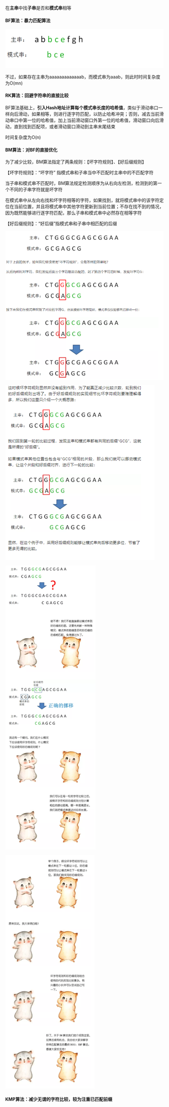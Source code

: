 在**主串**中找**子串**是否和**模式串**相等

#### BF算法：暴力匹配算法

![1584798936191](.\image\1584798936191.png)

不过，如果存在主串为aaaaaaaaaaaaab，而模式串为aaab，则此时时间复杂度为O(mn)

#### RK算法：回避字符串的直接比较

BF算法基础上，**引入Hash地址计算每个模式串长度的哈希值**，类似于滑动串口一样向后滑动，如果相等，则进行逐字符匹配，以防止哈希冲突；否则，减去当前滑动串口中第一位的哈希值，加上当前滑动窗口外第一位的哈希值，滑动窗口向后滑动，直到找到匹配项，或者滑动窗口滑动到主串末尾结束

时间复杂度为O(n)

#### BM算法：对BF的直接优化

为了减少比较，BM算法指定了两条规则：【坏字符规则】、【好后缀规则】

【坏字符规则】：“坏字符” 指模式串和子串当中不匹配时主串中的不匹配字符 

当子串和模式串不匹配时，BM算法规定检测顺序为从右向左检测，检测到的第一个不同的子串字符就是坏字符

在模式串中从左向右找和坏字符相等的字符，如果找到，就将模式串中的该字符定位在当前位置，并且将模式串中其他字符更新到当前位置；不存在找不到的情况，因为既然能够进行逐字符匹配，那么子串和模式串中必然存在相等字符

【好后缀规则】：“好后缀”指模式串和子串中相匹配的后缀

![1584800798881](./image/1584800798881.png)

![1584800941767](./image/1584800941767.png)

![1584801009272](./image/1584801009272.png)

![1584801059522](./image/1584801059522.png)



#### KMP算法：减少无谓的字符比较，较为注重已匹配前缀

